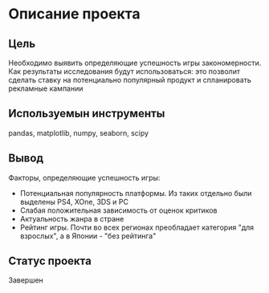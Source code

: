 # Описание проекта
## Цель
Необходимо выявить определяющие успешность игры закономерности. Как результаты исследования будут использоваться: это позволит сделать ставку на потенциально популярный продукт и спланировать рекламные кампании

## Используемын инструменты
pandas, matplotlib, numpy, seaborn, scipy

## Вывод
Факторы, определяющие успешность игры:
- Потенциальная популярность платформы. Из таких отдельно были выделены PS4, XOne, 3DS и PC
- Слабая положительная зависимость от оценок критиков
- Актуальность жанра в стране
- Рейтинг игры. Почти во всех регионах преобладает категория "для взрослых", а в Японии - "без рейтинга"

## Статус проекта
Завершен
